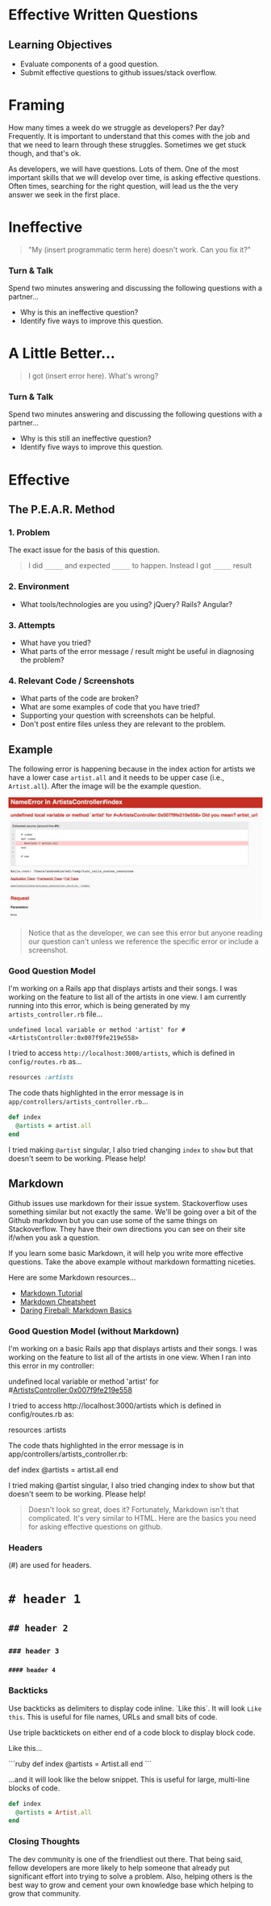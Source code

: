 # Effective Written Questions

## Learning Objectives

- Evaluate components of a good question.
- Submit effective questions to github issues/stack overflow.

# Framing

How many times a week do we struggle as developers? Per day? Frequently. It is important to understand that this comes with the job and that we need to learn through these struggles. Sometimes we get stuck though, and that's ok.

As developers, we will have questions. Lots of them. One of the most important skills that we will develop over time, is asking effective questions. Often times, searching for the right question, will lead us the the very answer we seek in the first place.

# Ineffective

> "My (insert programmatic term here) doesn't work. Can you fix it?"

### Turn & Talk

Spend two minutes answering and discussing the following questions with a partner...
- Why is this an ineffective question?
- Identify five ways to improve this question.

# A Little Better...

> I got (insert error here). What's wrong?

### Turn & Talk

Spend two minutes answering and discussing the following questions with a partner...
- Why is this still an ineffective question?
- Identify five ways to improve this question.

# Effective

## The P.E.A.R. Method

### 1. Problem

The exact issue for the basis of this question.

> I did `_____` and expected `_____` to happen. Instead I got `_____` result

### 2. Environment

- What tools/technologies are you using? jQuery? Rails? Angular?

### 3. Attempts

- What have you tried?
- What parts of the error message / result might be useful in diagnosing the problem?

### 4. Relevant Code / Screenshots

- What parts of the code are broken?
- What are some examples of code that you have tried?
- Supporting your question with screenshots can be helpful.
- Don't post entire files unless they are relevant to the problem.

## Example

The following error is happening because in the index action for artists we have a lower case `artist.all` and it needs to be upper case (i.e., `Artist.all`). After the image will be the example question.

![name_error.png](name_error.png)

> Notice that as the developer, we can see this error but anyone reading our question can't unless we reference the specific error or include a screenshot.

### Good Question Model

I'm working on a Rails app that displays artists and their songs. I was working on the feature to list all of the artists in one view. I am currently running into this error, which is being generated by my `artists_controller.rb` file...

```
undefined local variable or method 'artist' for #<ArtistsController:0x007f9fe219e558>
```

I tried to access `http://localhost:3000/artists`, which is defined in `config/routes.rb` as...

```ruby
resources :artists
```

The code thats highlighted in the error message is in `app/controllers/artists_controller.rb`...

```ruby
def index
  @artists = artist.all
end
```

I tried making `@artist` singular, I also tried changing `index` to `show` but that doesn't seem to be working. Please help!

## Markdown

Github issues use markdown for their issue system. Stackoverflow uses something similar but not exactly the same. We'll be going over a bit of the Github markdown but you can use some of the same things on Stackoverflow. They have their own directions you can see on their site if/when you ask a question.

If you learn some basic Markdown, it will help you write more effective questions. Take the above example without markdown formatting niceties.

Here are some Markdown resources...
- [Markdown Tutorial](http://www.markdowntutorial.com/)
- [Markdown Cheatsheet](https://github.com/adam-p/markdown-here/wiki/Markdown-Cheatsheet)
- [Daring Fireball: Markdown Basics](https://daringfireball.net/projects/markdown/basics)

### Good Question Model (without Markdown)

I'm working on a basic Rails app that displays artists and their songs. I was working on the feature to list all of the artists in one view. When I ran into this error in my controller:

undefined local variable or method 'artist' for #<ArtistsController:0x007f9fe219e558>

I tried to access http://localhost:3000/artists which is defined in config/routes.rb as:

resources :artists

The code thats highlighted in the error message is in app/controllers/artists_controller.rb:

def index
  @artists = artist.all
end

I tried making @artist singular, I also tried changing index to show but that doesn't seem to be working. Please help!

> Doesn't look so great, does it? Fortunately, Markdown isn't that complicated. It's very similar to HTML. Here are the basics you need for asking effective questions on github.

### Headers

(\#) are used for headers.
# `# header 1`
## `## header 2`
### `### header 3`
#### `#### header 4`

### Backticks

Use backticks as delimiters to display code inline. \`Like this\`. It will look `Like this`. This is useful for file names, URLs and small bits of code.

Use triple backtickets on either end of a code block to display block code.

Like this...

\`\`\`ruby
def index
  @artists = Artist.all
end
\`\`\`

...and it will look like the below snippet. This is useful for large, multi-line blocks of code.

```ruby
def index
  @artists = Artist.all
end
```

### Closing Thoughts

The dev community is one of the friendliest out there. That being said, fellow developers are more likely to help someone that already put significant effort into trying to solve a problem. Also, helping others is the best way to grow and cement your own knowledge base which helping to grow that community.
